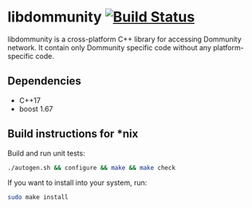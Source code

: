 # libdommunity [![Build Status](https://travis-ci.org/dommunity/dommunity.svg?branch=master)](https://travis-ci.org/dommunity/dommunity)

libdommunity is a cross-platform C++ library for accessing Dommunity network. It contain only Dommunity specific code without any platform-specific code.

## Dependencies

- C++17
- boost 1.67

## Build instructions for *nix

Build and run unit tests:

```sh
./autogen.sh && configure && make && make check
```

If you want to install into your system, run:

```sh
sudo make install
```
